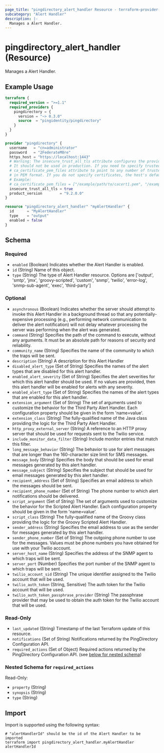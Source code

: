 ```yaml
---
page_title: "pingdirectory_alert_handler Resource - terraform-provider-pingdirectory"
subcategory: "Alert Handler"
description: |-
  Manages a Alert Handler.
---
```


# pingdirectory_alert_handler (Resource)

Manages a Alert Handler.

## Example Usage

```terraform
terraform {
  required_version = ">=1.1"
  required_providers {
    pingdirectory = {
      version = "~> 0.3.0"
      source  = "pingidentity/pingdirectory"
    }
  }
}

provider "pingdirectory" {
  username   = "cn=administrator"
  password   = "2FederateM0re"
  https_host = "https://localhost:1443"
  # Warning: The insecure_trust_all_tls attribute configures the provider to trust any certificate presented by the PingDirectory server.
  # It should not be used in production. If you need to specify trusted CA certificates, use the
  # ca_certificate_pem_files attribute to point to any number of trusted CA certificate files
  # in PEM format. If you do not specify certificates, the host's default root CA set will be used.
  # Example:
  # ca_certificate_pem_files = ["/example/path/to/cacert1.pem", "/example/path/to/cacert2.pem"]
  insecure_trust_all_tls = true
  product_version        = "9.2.0.0"
}

resource "pingdirectory_alert_handler" "myAlertHandler" {
  id      = "MyAlertHandler"
  type    = "output"
  enabled = false
}
```

<!-- schema generated by tfplugindocs -->
## Schema

### Required

- `enabled` (Boolean) Indicates whether the Alert Handler is enabled.
- `id` (String) Name of this object.
- `type` (String) The type of Alert Handler resource. Options are ['output', 'smtp', 'jmx', 'groovy-scripted', 'custom', 'snmp', 'twilio', 'error-log', 'snmp-sub-agent', 'exec', 'third-party']

### Optional

- `asynchronous` (Boolean) Indicates whether the server should attempt to invoke this Alert Handler in a background thread so that any potentially-expensive processing (e.g., performing network communication to deliver the alert notification) will not delay whatever processing the server was performing when the alert was generated.
- `command` (String) Specifies the path of the command to execute, without any arguments. It must be an absolute path for reasons of security and reliability.
- `community_name` (String) Specifies the name of the community to which the traps will be sent.
- `description` (String) A description for this Alert Handler
- `disabled_alert_type` (Set of String) Specifies the names of the alert types that are disabled for this alert handler.
- `enabled_alert_severity` (Set of String) Specifies the alert severities for which this alert handler should be used. If no values are provided, then this alert handler will be enabled for alerts with any severity.
- `enabled_alert_type` (Set of String) Specifies the names of the alert types that are enabled for this alert handler.
- `extension_argument` (Set of String) The set of arguments used to customize the behavior for the Third Party Alert Handler. Each configuration property should be given in the form 'name=value'.
- `extension_class` (String) The fully-qualified name of the Java class providing the logic for the Third Party Alert Handler.
- `http_proxy_external_server` (String) A reference to an HTTP proxy server that should be used for requests sent to the Twilio service.
- `include_monitor_data_filter` (String) Include monitor entries that match this filter.
- `long_message_behavior` (String) The behavior to use for alert messages that are longer than the 160-character size limit for SMS messages.
- `message_body` (String) Specifies the body that should be used for email messages generated by this alert handler.
- `message_subject` (String) Specifies the subject that should be used for email messages generated by this alert handler.
- `recipient_address` (Set of String) Specifies an email address to which the messages should be sent.
- `recipient_phone_number` (Set of String) The phone number to which alert notifications should be delivered.
- `script_argument` (Set of String) The set of arguments used to customize the behavior for the Scripted Alert Handler. Each configuration property should be given in the form 'name=value'.
- `script_class` (String) The fully-qualified name of the Groovy class providing the logic for the Groovy Scripted Alert Handler.
- `sender_address` (String) Specifies the email address to use as the sender for messages generated by this alert handler.
- `sender_phone_number` (Set of String) The outgoing phone number to use for the messages. Values must be phone numbers you have obtained for use with your Twilio account.
- `server_host_name` (String) Specifies the address of the SNMP agent to which traps will be sent.
- `server_port` (Number) Specifies the port number of the SNMP agent to which traps will be sent.
- `twilio_account_sid` (String) The unique identifier assigned to the Twilio account that will be used.
- `twilio_auth_token` (String, Sensitive) The auth token for the Twilio account that will be used.
- `twilio_auth_token_passphrase_provider` (String) The passphrase provider that may be used to obtain the auth token for the Twilio account that will be used.

### Read-Only

- `last_updated` (String) Timestamp of the last Terraform update of this resource.
- `notifications` (Set of String) Notifications returned by the PingDirectory Configuration API.
- `required_actions` (Set of Object) Required actions returned by the PingDirectory Configuration API. (see [below for nested schema](#nestedatt--required_actions))

<a id="nestedatt--required_actions"></a>
### Nested Schema for `required_actions`

Read-Only:

- `property` (String)
- `synopsis` (String)
- `type` (String)

## Import

Import is supported using the following syntax:

```shell
# "alertHandlerId" should be the id of the Alert Handler to be imported
terraform import pingdirectory_alert_handler.myAlertHandler alertHandlerId
```

